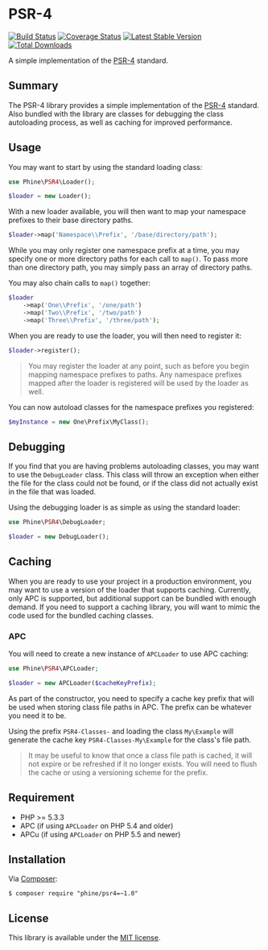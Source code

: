 PSR-4
=====

[![Build Status][]](https://travis-ci.org/phine/lib-psr4)
[![Coverage Status][]](https://coveralls.io/r/phine/lib-psr4)
[![Latest Stable Version][]](https://packagist.org/packages/phine/psr4)
[![Total Downloads][]](https://packagist.org/packages/phine/psr4)

A simple implementation of the [PSR-4][] standard.

Summary
-------

The PSR-4 library provides a simple implementation of the [PSR-4][] standard.
Also bundled with the library are classes for debugging the class autoloading
process, as well as caching for improved performance.

Usage
-----

You may want to start by using the standard loading class:

```php
use Phine\PSR4\Loader();

$loader = new Loader();
```

With a new loader available, you will then want to map your namespace prefixes
to their base directory paths.

```php
$loader->map('Namespace\\Prefix', '/base/directory/path');
```

While you may only register one namespace prefix at a time, you may specify
one or more directory paths for each call to `map()`. To pass more than one
directory path, you may simply pass an array of directory paths.

You may also chain calls to `map()` together:

```php
$loader
    ->map('One\\Prefix', '/one/path')
    ->map('Two\\Prefix', '/two/path')
    ->map('Three\\Prefix', '/three/path');
```

When you are ready to use the loader, you will then need to register it:

```php
$loader->register();
```

> You may register the loader at any point, such as before you begin mapping
> namespace prefixes to paths. Any namespace prefixes mapped after the loader
> is registered will be used by the loader as well.

You can now autoload classes for the namespace prefixes you registered:

```php
$myInstance = new One\Prefix\MyClass();
```

Debugging
---------

If you find that you are having problems autoloading classes, you may want to
use the `DebugLoader` class. This class will throw an exception when either the
file for the class could not be found, or if the class did not actually exist
in the file that was loaded.

Using the debugging loader is as simple as using the standard loader:

```php
use Phine\PSR4\DebugLoader;

$loader = new DebugLoader();
```

Caching
-------

When you are ready to use your project in a production environment, you may
want to use a version of the loader that supports caching. Currently, only
APC is supported, but additional support can be bundled with enough demand.
If you need to support a caching library, you will want to mimic the code
used for the bundled caching classes.

### APC

You will need to create a new instance of `APCLoader` to use APC caching:

```php
use Phine\PSR4\APCLoader;

$loader = new APCLoader($cacheKeyPrefix);
```

As part of the constructor, you need to specify a cache key prefix that will
be used when storing class file paths in APC. The prefix can be whatever you
need it to be.

Using the prefix `PSR4-Classes-` and loading the class `My\Example` will
generate the cache key `PSR4-Classes-My\Example` for the class's file path.

> It may be useful to know that once a class file path is cached, it will not
> expire or be refreshed if it no longer exists. You will need to flush the
> cache or using a versioning scheme for the prefix.

Requirement
-----------

- PHP >= 5.3.3
- APC (if using `APCLoader` on PHP 5.4 and older)
- APCu (if using `APCLoader` on PHP 5.5 and newer)

Installation
------------

Via [Composer][]:

    $ composer require "phine/psr4=~1.0"

License
-------

This library is available under the [MIT license](LICENSE).

[Build Status]: https://travis-ci.org/phine/lib-psr4.png?branch=master
[Coverage Status]: https://coveralls.io/repos/phine/lib-psr4/badge.png
[Latest Stable Version]: https://poser.pugx.org/phine/psr4/v/stable.png
[Total Downloads]: https://poser.pugx.org/phine/psr4/downloads.png
[PSR-4]: http://www.php-fig.org/psr/psr-4/
[Composer]: http://getcomposer.org/
